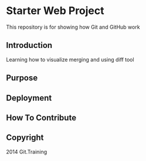 # Starter Web Project

This repository is for showing how Git and GitHub work

## Introduction

Learning how to visualize merging and using diff tool

## Purpose

## Deployment

## How To Contribute

## Copyright

2014 Git.Training

